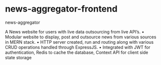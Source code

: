 # news-aggregator-frontend
news-aggregator 

A News website for users with live data outsourcing from live API’s.
• Modular website to display, post and outsource news from various sources in MERN stack.
• HTTP server created, run and routing along with various CRUD operations handled through ExpressJS.
• Integrated with JWT for authentication, Redis to cache the database, Context API for client side state storage
